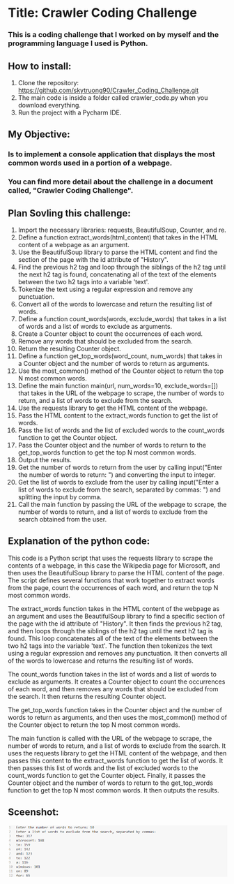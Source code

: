 # Title: Crawler Coding Challenge
### This is a coding challenge that I worked on by myself and the programming language I used is Python. 

## How to install:
1. Clone the repository: https://github.com/skytruong90/Crawler_Coding_Challenge.git
2. The main code is inside a folder called crawler_code.py when you download everything.
3. Run the project with a Pycharm IDE.

## My Objective: 
### Is to implement a console application that displays the most common words used in a portion of a webpage.

### You can find more detail about the challenge in a document called, "Crawler Coding Challenge".

## Plan Sovling this challenge:
1. Import the necessary libraries: requests, BeautifulSoup, Counter, and re.
2. Define a function extract_words(html_content) that takes in the HTML content of a webpage as an argument.
3. Use the BeautifulSoup library to parse the HTML content and find the section of the page with the id attribute of "History".
4. Find the previous h2 tag and loop through the siblings of the h2 tag until the next h2 tag is found, concatenating all of the text of the elements between the two h2 tags into a variable 'text'.
5. Tokenize the text using a regular expression and remove any punctuation.
6. Convert all of the words to lowercase and return the resulting list of words.
7. Define a function count_words(words, exclude_words) that takes in a list of words and a list of words to exclude as arguments.
8. Create a Counter object to count the occurrences of each word.
9. Remove any words that should be excluded from the search.
10. Return the resulting Counter object.
11. Define a function get_top_words(word_count, num_words) that takes in a Counter object and the number of words to return as arguments.
12. Use the most_common() method of the Counter object to return the top N most common words.
13. Define the main function main(url, num_words=10, exclude_words=[]) that takes in the URL of the webpage to scrape, the number of words to return, and a list of words to exclude from the search.
14. Use the requests library to get the HTML content of the webpage.
15. Pass the HTML content to the extract_words function to get the list of words.
16. Pass the list of words and the list of excluded words to the count_words function to get the Counter object.
17. Pass the Counter object and the number of words to return to the get_top_words function to get the top N most common words.
18. Output the results.
19. Get the number of words to return from the user by calling input("Enter the number of words to return: ") and converting the input to integer.
20. Get the list of words to exclude from the user by calling input("Enter a list of words to exclude from the search, separated by commas: ") and splitting the input by comma.
21. Call the main function by passing the URL of the webpage to scrape, the number of words to return, and a list of words to exclude from the search obtained from the user.

## Explanation of the python code:
This code is a Python script that uses the requests library to scrape the contents of a webpage, in this case the Wikipedia page for Microsoft, and then uses the BeautifulSoup library to parse the HTML content of the page. The script defines several functions that work together to extract words from the page, count the occurrences of each word, and return the top N most common words.

The extract_words function takes in the HTML content of the webpage as an argument and uses the BeautifulSoup library to find a specific section of the page with the id attribute of "History". It then finds the previous h2 tag, and then loops through the siblings of the h2 tag until the next h2 tag is found. This loop concatenates all of the text of the elements between the two h2 tags into the variable 'text'. The function then tokenizes the text using a regular expression and removes any punctuation. It then converts all of the words to lowercase and returns the resulting list of words.

The count_words function takes in the list of words and a list of words to exclude as arguments. It creates a Counter object to count the occurrences of each word, and then removes any words that should be excluded from the search. It then returns the resulting Counter object.

The get_top_words function takes in the Counter object and the number of words to return as arguments, and then uses the most_common() method of the Counter object to return the top N most common words.

The main function is called with the URL of the webpage to scrape, the number of words to return, and a list of words to exclude from the search. It uses the requests library to get the HTML content of the webpage, and then passes this content to the extract_words function to get the list of words. It then passes this list of words and the list of excluded words to the count_words function to get the Counter object. Finally, it passes the Counter object and the number of words to return to the get_top_words function to get the top N most common words. It then outputs the results.

## Sceenshot:
<img src= "Screenshot 2023-01-26 155320.png" width="700">
